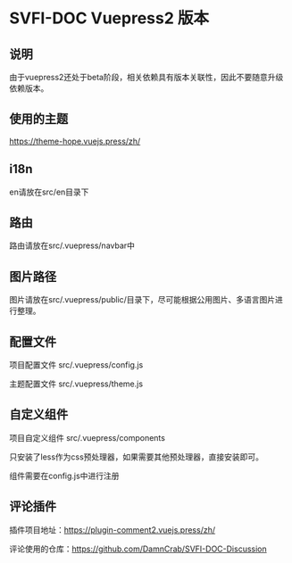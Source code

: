 # SVFI-DOC Vuepress2 版本

## 说明

由于vuepress2还处于beta阶段，相关依赖具有版本关联性，因此不要随意升级依赖版本。

## 使用的主题

https://theme-hope.vuejs.press/zh/

## i18n

en请放在src/en目录下

## 路由

路由请放在src/.vuepress/navbar中

## 图片路径

图片请放在src/.vuepress/public/目录下，尽可能根据公用图片、多语言图片进行整理。

## 配置文件

项目配置文件 src/.vuepress/config.js

主题配置文件 src/.vuepress/theme.js

## 自定义组件

项目自定义组件 src/.vuepress/components

只安装了less作为css预处理器，如果需要其他预处理器，直接安装即可。

组件需要在config.js中进行注册

## 评论插件

插件项目地址：https://plugin-comment2.vuejs.press/zh/

评论使用的仓库：https://github.com/DamnCrab/SVFI-DOC-Discussion
